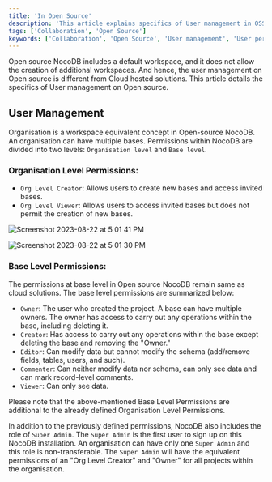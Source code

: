 ```yaml
---
title: 'In Open Source'
description: 'This article explains specifics of User management in OSS.'
tags: ['Collaboration', 'Open Source']
keywords: ['Collaboration', 'Open Source', 'User management', 'User permissions', 'User roles']
---
```


Open source NocoDB includes a default workspace, and it does not allow the creation of additional workspaces. And hence, the user management on Open source is different from Cloud hosted solutions. This article details the specifics of User management on Open source.

## User Management
Organisation is a workspace equivalent concept in Open-source NocoDB. An organisation can have multiple bases. Permissions within NocoDB are divided into two levels: `Organisation level` and `Base level`.

### Organisation Level Permissions:
- `Org Level Creator`: Allows users to create new bases and access invited bases.
- `Org Level Viewer`: Allows users to access invited bases but does not permit the creation of new bases.

![Screenshot 2023-08-22 at 5 01 41 PM](https://github.com/nocodb/nocodb/assets/86527202/adf3610d-505d-44a2-9460-c33d23e89c66)

![Screenshot 2023-08-22 at 5 01 30 PM](https://github.com/nocodb/nocodb/assets/86527202/e32a5739-2b84-45c4-a1a2-d2823448eda7)


### Base Level Permissions:
The permissions at base level in Open source NocoDB remain same as cloud solutions. The base level permissions are summarized below:

- `Owner`: The user who created the project. A base can have multiple owners. The owner has access to carry out any operations within the base, including deleting it.
- `Creator`: Has access to carry out any operations within the base except deleting the base and removing the "Owner."
- `Editor`: Can modify data but cannot modify the schema (add/remove fields, tables, users, and such).
- `Commenter`: Can neither modify data nor schema, can only see data and can mark record-level comments.
- `Viewer`: Can only see data.

Please note that the above-mentioned Base Level Permissions are additional to the already defined Organisation Level Permissions.

In addition to the previously defined permissions, NocoDB also includes the role of `Super Admin`. The `Super Admin` is the first user to sign up on this NocoDB installation. An organisation can have only one `Super Admin` and this role is non-transferable. The `Super Admin` will have the equivalent permissions of an "Org Level Creator" and "Owner" for all projects within the organisation.
